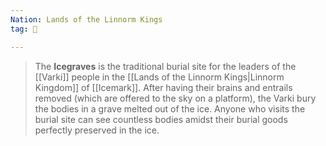 ```yaml
---
Nation: Lands of the Linnorm Kings
tag: 🌃

---
```


> The **Icegraves** is the traditional burial site for the leaders of the [[Varki]] people in the [[Lands of the Linnorm Kings|Linnorm Kingdom]] of [[Icemark]]. After having their brains and entrails removed (which are offered to the sky on a platform), the Varki bury the bodies in a grave melted out of the ice. Anyone who visits the burial site can see countless bodies amidst their burial goods perfectly preserved in the ice.








